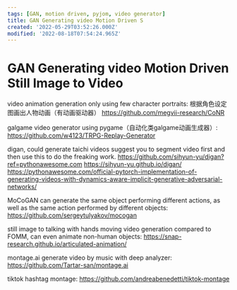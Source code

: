```yaml
---
tags: [GAN, motion driven, pyjom, video generator]
title: GAN Generating video Motion Driven S
created: '2022-05-29T03:52:26.000Z'
modified: '2022-08-18T07:54:24.965Z'
---
```


# GAN Generating video Motion Driven Still Image to Video

video animation generation only using few character portraits: 根据角色设定图画出人物动画（有动画驱动器）
https://github.com/megvii-research/CoNR

galgame video generator using pygame（自动化类galgame动画生成器）:
https://github.com/w4123/TRPG-Replay-Generator

digan, could generate taichi videos
suggest you to segment video first and then use this to do the freaking work.
https://github.com/sihyun-yu/digan?ref=pythonawesome.com
https://sihyun-yu.github.io/digan/
https://pythonawesome.com/official-pytorch-implementation-of-generating-videos-with-dynamics-aware-implicit-generative-adversarial-networks/

MoCoGAN can generate the same object performing different actions, as well as the same action performed by different objects:
https://github.com/sergeytulyakov/mocogan

still image to talking with hands moving video generation compared to FOMM, can even animate non-human objects:
https://snap-research.github.io/articulated-animation/

montage.ai generate video by music with deep analyzer:
https://github.com/Tartar-san/montage.ai

tiktok hashtag montage: 
https://github.com/andreabenedetti/tiktok-montage
